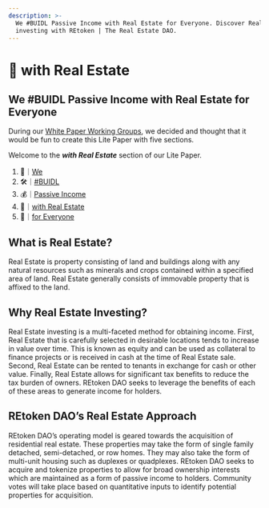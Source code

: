 ```yaml
---
description: >-
  We #BUIDL Passive Income with Real Estate for Everyone. Discover Real Estate
  investing with REtoken | The Real Estate DAO.
---
```


# 🏡 with Real Estate

## We #BUIDL Passive Income with Real Estate for Everyone

During our [White Paper Working Groups](../../participate/working-groups/white-paper-working-groups.md), we decided and thought that it would be fun to create this Lite Paper with five sections.

Welcome to the _**with Real Estate**_ section of our Lite Paper.

1. 👥｜[We](1.md)
2. 🛠｜[#BUIDL](2.md)
3. 💰｜[Passive Income](3.md)
4. 🏡｜[with Real Estate](4.md)
5. 👥｜[for Everyone](5.md)

## What is Real Estate?

Real Estate is property consisting of land and buildings along with any natural resources such as minerals and crops contained within a specified area of land. Real Estate generally consists of immovable property that is affixed to the land.

## Why Real Estate Investing?

Real Estate investing is a multi-faceted method for obtaining income. First, Real Estate that is carefully selected in desirable locations tends to increase in value over time. This is known as equity and can be used as collateral to finance projects or is received in cash at the time of Real Estate sale. Second, Real Estate can be rented to tenants in exchange for cash or other value. Finally, Real Estate allows for significant tax benefits to reduce the tax burden of owners. REtoken DAO seeks to leverage the benefits of each of these areas to generate income for holders.

## REtoken DAO’s Real Estate Approach

REtoken DAO’s operating model is geared towards the acquisition of residential real estate. These properties may take the form of single family detached, semi-detached, or row homes. They may also take the form of multi-unit housing such as duplexes or quadplexes. REtoken DAO seeks to acquire and tokenize properties to allow for broad ownership interests which are maintained as a form of passive income to holders. Community votes will take place based on quantitative inputs to identify potential properties for acquisition.
